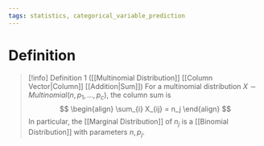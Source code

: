 ```yaml
---
tags: statistics, categorical_variable_prediction
---
```


# Definition

> [!info] Definition 1 ([[Multinomial Distribution]] [[Column Vector|Column]] [[Addition|Sum]])
> For a multinomial distribution $X \sim Multinomial(n, p_1, \dots, p_c)$, the column sum is
> $$
> \begin{align}
> \sum_{i} X_{ij} = n_j
> \end{align}
> $$
> In particular, the [[Marginal Distribution]] of $n_j$ is a [[Binomial Distribution]] with parameters $n, p_j$.